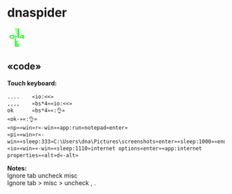# dnaspider

![alt text](https://github.com/dnaspider/dnaspider/blob/v2.2.4.3/dna.appx-DesktopAppConverter-dnaout/64PackageFiles/Assets/dna.44x44.png "dnaspider")


## «code»

**Touch keyboard:**<br>
```
....	«io:<<»
,,,,	«bs*4»«io:<<»
ok  	«bs*4»«:👌»
«ok-»«:👌»
«np»«win»r«-win»«app:run»notepad«enter»
«pi»«win»r«-win»«sleep:333»C:\Users\dna\Pictures\screenshots«enter»«sleep:1000»«end»
«io»«win»«-win»«sleep:1110»internet options«enter»«app:internet properties»«alt»d«-alt»
```


**Notes:**<br>
Ignore tab uncheck misc<br>
Ignore tab > misc > uncheck , .
